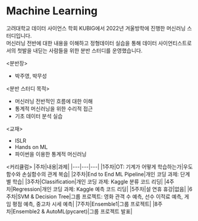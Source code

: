 # Machine Learning
고려대학교 데이터 사이언스 학회 KUBIG에서 2022년 겨울방학에 진행한 머신러닝 스터디입니다.  
머신러닝 전반에 대한 내용을 이해하고 정형데이터 실습을 통해 데이터 사이언티스트로서의 첫발을 내딛는 사람들을 위한 분반 스터디를 운영했습니다.

<분반장>
* 박주영, 박무성

<분반 스터디 목적>
* 머신러닝 전반적인 흐름에 대한 이해
* 통계적 머신러닝을 위한 수리적 접근
* 기초 데이터 분석 실습

<교재>
* ISLR
* Hands on ML
* 파이썬을 이용한 통계적 머신러닝

<커리큘럼>
|주차|내용|과제|
|---|---|---|
|1주차|OT: 기계가 어떻게 학습하는가|우도함수와 손실함수의 관계 복습|
|2주차|End to End ML Pipeline|개인 코딩 과제: 단계별 학습|
|3주차|Classification|개인 코딩 과제: Kaggle 분류 코드 리딩|
|4주차|Regression|개인 코딩 과제: Kaggle 예측 코드 리딩|
|5주차|설 연휴 휴강|없음|
|6주차|SVM & Decision Tree|그룹 프로젝트: 영화 관객 수 예측, 선수 이적료 예측, 게임 평점 예측, 중고차 시세 예측|
|7주차|Ensemble1|그룹 프로젝트|
|8주차|Ensemble2 & AutoML(pycaret)|그룹 프로젝트 발표|

